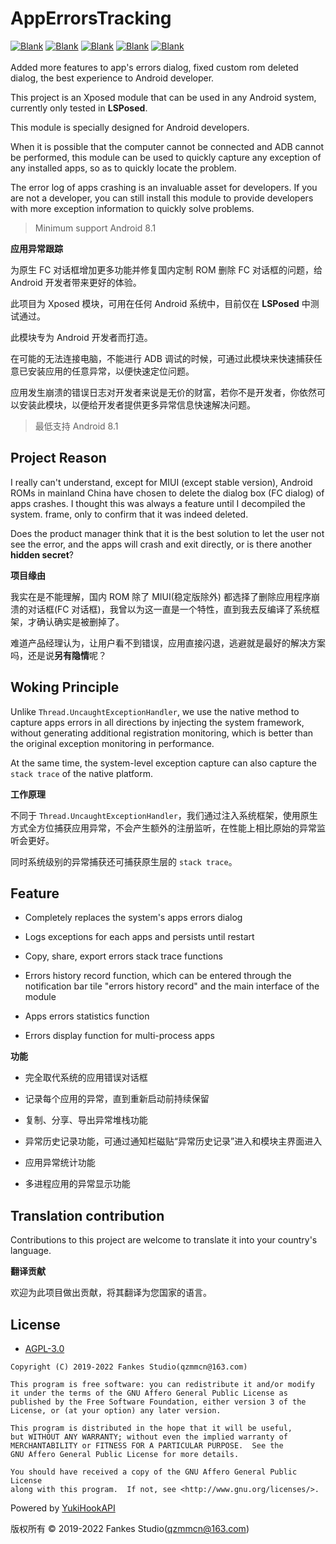 # AppErrorsTracking

[![Blank](https://img.shields.io/badge/build-passing-brightgreen)](https://github.com/KitsunePie/AppErrorsTracking)
[![Blank](https://img.shields.io/badge/license-AGPL3.0-blue)](https://github.com/KitsunePie/AppErrorsTracking/blob/master/LICENSE)
[![Blank](https://img.shields.io/badge/version-v1.0.1-green)](https://github.com/KitsunePie/AppErrorsTracking/releases)
[![Blank](https://img.shields.io/github/downloads/KitsunePie/AppErrorsTracking/total?label=Release)](https://github.com/KitsunePie/AppErrorsTracking/releases)
[![Blank](https://img.shields.io/github/downloads/Xposed-Modules-Repo/com.fankes.apperrorstracking/total?label=LSPosed%20Repo&logo=Android&style=flat&labelColor=F48FB1&logoColor=ffffff)](https://github.com/Xposed-Modules-Repo/com.fankes.apperrorstracking/releases)
<br/><br/>
Added more features to app's errors dialog, fixed custom rom deleted dialog, the best experience to Android developer.

This project is an Xposed module that can be used in any Android system, currently only tested in **LSPosed**.

This module is specially designed for Android developers.

When it is possible that the computer cannot be connected and ADB cannot be performed, this module can be used to quickly capture any exception
of any installed apps, so as to quickly locate the problem.

The error log of apps crashing is an invaluable asset for developers. If you are not a developer, you can still install this module to provide
developers with more exception information to quickly solve problems.

> Minimum support Android 8.1

**应用异常跟踪**

为原生 FC 对话框增加更多功能并修复国内定制 ROM 删除 FC 对话框的问题，给 Android 开发者带来更好的体验。

此项目为 Xposed 模块，可用在任何 Android 系统中，目前仅在 **LSPosed** 中测试通过。

此模块专为 Android 开发者而打造。

在可能的无法连接电脑，不能进行 ADB 调试的时候，可通过此模块来快速捕获任意已安装应用的任意异常，以便快速定位问题。

应用发生崩溃的错误日志对开发者来说是无价的财富，若你不是开发者，你依然可以安装此模块，以便给开发者提供更多异常信息快速解决问题。

> 最低支持 Android 8.1

## Project Reason

I really can't understand, except for MIUI (except stable version), Android ROMs in mainland China have chosen to delete the dialog box (FC
dialog) of apps crashes. I thought this was always a feature until I decompiled the system. frame, only to confirm that it was indeed deleted.

Does the product manager think that it is the best solution to let the user not see the error, and the apps will crash and exit directly, or is
there another **hidden secret**?

**项目缘由**

我实在是不能理解，国内 ROM 除了 MIUI(稳定版除外) 都选择了删除应用程序崩溃的对话框(FC 对话框)，我曾以为这一直是一个特性，直到我去反编译了系统框架，才确认确实是被删掉了。

难道产品经理认为，让用户看不到错误，应用直接闪退，逃避就是最好的解决方案吗，还是说**另有隐情**呢？

## Woking Principle

Unlike `Thread.UncaughtExceptionHandler`, we use the native method to capture apps errors in all directions by injecting the system framework,
without generating additional registration monitoring, which is better than the original exception monitoring in performance.

At the same time, the system-level exception capture can also capture the `stack trace` of the native platform.

**工作原理**

不同于 `Thread.UncaughtExceptionHandler`，我们通过注入系统框架，使用原生方式全方位捕获应用异常，不会产生额外的注册监听，在性能上相比原始的异常监听会更好。

同时系统级别的异常捕获还可捕获原生层的 `stack trace`。

## Feature

- Completely replaces the system's apps errors dialog

- Logs exceptions for each apps and persists until restart

- Copy, share, export errors stack trace functions

- Errors history record function, which can be entered through the notification bar tile "errors history record" and the main interface of the
  module

- Apps errors statistics function

- Errors display function for multi-process apps

**功能**

- 完全取代系统的应用错误对话框

- 记录每个应用的异常，直到重新启动前持续保留

- 复制、分享、导出异常堆栈功能

- 异常历史记录功能，可通过通知栏磁贴“异常历史记录”进入和模块主界面进入

- 应用异常统计功能

- 多进程应用的异常显示功能

## Translation contribution

Contributions to this project are welcome to translate it into your country's language.

**翻译贡献**

欢迎为此项目做出贡献，将其翻译为您国家的语言。

## License

- [AGPL-3.0](https://www.gnu.org/licenses/agpl-3.0.html)

```
Copyright (C) 2019-2022 Fankes Studio(qzmmcn@163.com)

This program is free software: you can redistribute it and/or modify
it under the terms of the GNU Affero General Public License as
published by the Free Software Foundation, either version 3 of the
License, or (at your option) any later version.

This program is distributed in the hope that it will be useful,
but WITHOUT ANY WARRANTY; without even the implied warranty of
MERCHANTABILITY or FITNESS FOR A PARTICULAR PURPOSE.  See the
GNU Affero General Public License for more details.

You should have received a copy of the GNU Affero General Public License
along with this program.  If not, see <http://www.gnu.org/licenses/>.
```

Powered by [YukiHookAPI](https://github.com/fankes/YukiHookAPI)

版权所有 © 2019-2022 Fankes Studio(qzmmcn@163.com)
